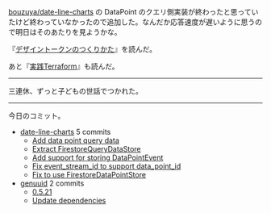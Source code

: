 [bouzuya/date-line-charts] の DataPoint のクエリ側実装が終わったと思っていたけど終わっていなかったので追加した。なんだか応答速度が遅いように思うので明日はそのあたりを見ようかな。

『[デザイントークンのつくりかた](https://techbookfest.org/product/7YR2w2vsM0tMJaK2ua82q3?productVariantID=fpGxB49Nx3hajeYemRHXLV)』を読んだ。

あと『[実践Terraform](https://www.amazon.co.jp/dp/B07XT7LJLC)』も読んだ。

---

三連休、ずっと子どもの世話でつかれた。

---

今日のコミット。

- [date-line-charts](https://github.com/bouzuya/date-line-charts) 5 commits
  - [Add data point query data](https://github.com/bouzuya/date-line-charts/commit/8f7e636074b08e53e14ddbbfc9b0d915e38974f0)
  - [Extract FirestoreQueryDataStore](https://github.com/bouzuya/date-line-charts/commit/5cf5cf64ccd43b8f9e47d3bf9efb3f36be29d0d8)
  - [Add support for storing DataPointEvent](https://github.com/bouzuya/date-line-charts/commit/bbafd777f4c6c342279d3d985e34df2bd410dc27)
  - [Fix event_stream_id to support data_point_id](https://github.com/bouzuya/date-line-charts/commit/a4eeefc48eb400d8d310bb13c598deaab8db7222)
  - [Fix to use FirestoreDataPointStore](https://github.com/bouzuya/date-line-charts/commit/e2ffab1d04b25fff2bae48eb0ce67dbeb6353b12)
- [genuuid](https://github.com/bouzuya/genuuid) 2 commits
  - [0.5.21](https://github.com/bouzuya/genuuid/commit/7fb88582d7b401fa1403bffd51e658388de39f4a)
  - [Update dependencies](https://github.com/bouzuya/genuuid/commit/e9e1379cf16315ede06da9f1bb395a430b59a743)

[bouzuya/date-line-charts]: https://github.com/bouzuya/date-line-charts
